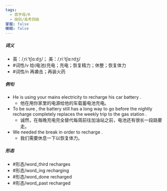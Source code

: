 ```yaml
---
tags:
  - 首字母/R
  - 级别/高考四级
掌握: false
模糊: false
---
```

##### 词义
- 英：/ˌriːˈtʃɑːdʒ/； 美：/ˌriːˈtʃɑːrdʒ/
- #词性/v  给(电池)充电；充电；恢复精力；休整；恢复体力
- #词性/n  再袭击；再装火药
##### 例句
- He is using your mains electricity to recharge his car battery .
	- 他在用你家里的电源给他的车载蓄电池充电。
- To be sure , the battery still has a long way to go before the nightly recharge completely replaces the weekly trip to the gas station .
	- 诚然，在毎晚充电完全替代每周前往加油站之前，电池还有很长一段路要走。
- We needed the break in order to recharge .
	- 我们需要休息一下以恢复体力。
##### 形态
- #形态/word_third recharges
- #形态/word_ing recharging
- #形态/word_done recharged
- #形态/word_past recharged

